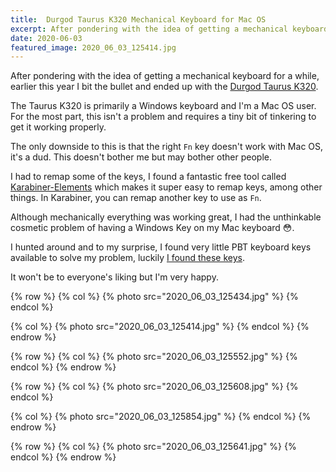```yaml
---
title:  Durgod Taurus K320 Mechanical Keyboard for Mac OS
excerpt: After pondering with the idea of getting a mechanical keyboard for a while, earlier this year I bit the bullet and ended up with the Durgod Taurus K320.
date: 2020-06-03
featured_image: 2020_06_03_125414.jpg
---
```


After pondering with the idea of getting a mechanical keyboard for a while, earlier this year I bit the bullet and ended up with the [Durgod Taurus K320](https://www.amazon.co.uk/Durgod-Taurus-Mechanical-Gaming-Keyboard-Space-Grey/dp/B081LZQ7R7).

The Taurus K320 is primarily a Windows keyboard and I'm a Mac OS user. For the most part, this isn't a problem and requires a tiny bit of tinkering to get it working properly. 

The only downside to this is that the right `Fn` key doesn't work with Mac OS, it's a dud. This doesn't bother me but may bother other people. 

I had to remap some of the keys, I found a fantastic free tool called [Karabiner-Elements](https://karabiner-elements.pqrs.org/) which makes it super easy to remap keys, among other things. In Karabiner, you can remap another key to use as `Fn`. 

Although mechanically everything was working great, I had the unthinkable cosmetic problem of having a Windows Key on my Mac keyboard 😳. 

I hunted around and to my surprise, I found very little PBT keyboard keys available to solve my problem, luckily [I found these keys](https://www.aliexpress.com/item/4000138763106.html). 

It won't be to everyone's liking but I'm very happy.  

{% row %}
  {% col %}
    {% photo src="2020_06_03_125434.jpg" %}
  {% endcol %}

   {% col %}
    {% photo src="2020_06_03_125414.jpg" %}
  {% endcol %}
{% endrow %}

{% row %}
  {% col %}
    {% photo src="2020_06_03_125552.jpg" %}
  {% endcol %}
{% endrow %}

{% row %}
  {% col %}
    {% photo src="2020_06_03_125608.jpg" %}
  {% endcol %}

  {% col %}
    {% photo src="2020_06_03_125854.jpg" %}
  {% endcol %}
{% endrow %}

{% row %}
  {% col %}
    {% photo src="2020_06_03_125641.jpg" %}
  {% endcol %}
{% endrow %}
